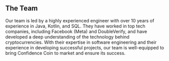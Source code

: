 ## The Team
Our team is led by a highly experienced engineer with over 10 years of experience in Java, Kotlin, and SQL. They have worked in top tech companies, including Facebook (Meta) and DoubleVerify, and have developed a deep understanding of the technology behind cryptocurrencies. With their expertise in software engineering and their experience in developing successful projects, our team is well-equipped to bring Confidence Coin to market and ensure its success.
